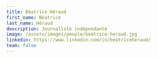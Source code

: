 ```yaml
---
title: Béatrice Héraud
first_name: Béatrice
last_name: Héraud
description: Journaliste indépendante
image: /assets/images/people/beatrice-heraud.jpg
linkedin: https://www.linkedin.com/in/beatriceheraud/
team: false
---
```

